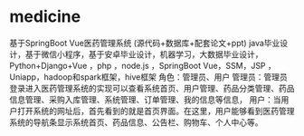 # medicine
 基于SpringBoot Vue医药管理系统 (源代码+数据库+配套论文+ppt) java毕业设计，基于微信小程序，基于安卓毕业设计，机器学习，大数据毕业设计，Python+Django+Vue ，php ，node.js ，SpringBoot Vue，SSM，JSP ，Uniapp，hadoop和spark框架，hive框架 角色：管理员、用户  管理员：管理员登录进入医药管理系统的实现可以查看系统首页、用户管理、药品分类管理、药品信息管理、采购入库管理、系统管理、订单管理、我的信息等信息，  用户：当用户打开系统的网址后，首先看到的就是首页界面。在这里，用户能够看到医药管理系统的导航条显示系统首页、药品信息、公告栏、购物车、个人中心等。
